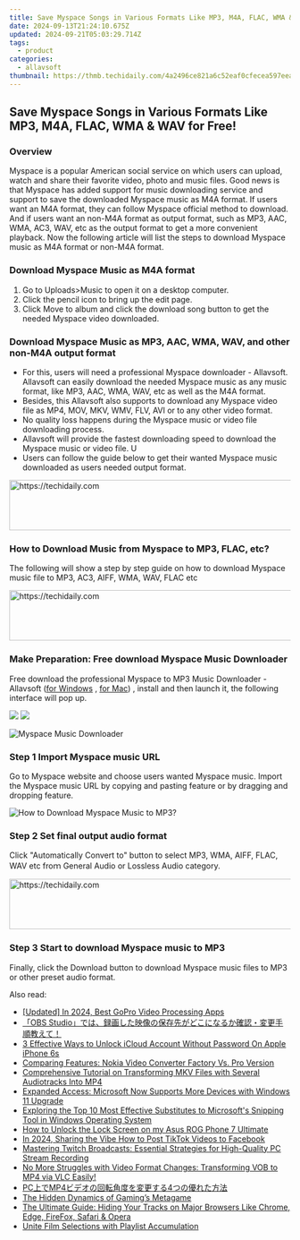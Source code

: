 ```yaml
---
title: Save Myspace Songs in Various Formats Like MP3, M4A, FLAC, WMA & WAV for Free!
date: 2024-09-13T21:24:10.675Z
updated: 2024-09-21T05:03:29.714Z
tags:
  - product
categories:
  - allavsoft
thumbnail: https://thmb.techidaily.com/4a2496ce821a6c52eaf0cfecea597eea88a88766153a92e1f9e8401a4428c9fb.jpg
---
```


## Save Myspace Songs in Various Formats Like MP3, M4A, FLAC, WMA & WAV for Free!

### Overview

Myspace is a popular American social service on which users can upload, watch and share their favorite video, photo and music files. Good news is that Myspace has added support for music downloading service and support to save the downloaded Myspace music as M4A format. If users want an M4A format, they can follow Myspace official method to download. And if users want an non-M4A format as output format, such as MP3, AAC, WMA, AC3, WAV, etc as the output format to get a more convenient playback. Now the following article will list the steps to download Myspace music as M4A format or non-M4A format.

### Download Myspace Music as M4A format

1. Go to Uploads>Music to open it on a desktop computer.
2. Click the pencil icon to bring up the edit page.
3. Click Move to album and click the download song button to get the needed Myspace video downloaded.

### Download Myspace Music as MP3, AAC, WMA, WAV, and other non-M4A output format

* For this, users will need a professional Myspace downloader - Allavsoft. Allavsoft can easily download the needed Myspace music as any music format, like MP3, AAC, WMA, WAV, etc as well as the M4A format.
* Besides, this Allavsoft also supports to download any Myspace video file as MP4, MOV, MKV, WMV, FLV, AVI or to any other video format.
* No quality loss happens during the Myspace music or video file downloading process.
* Allavsoft will provide the fastest downloading speed to download the Myspace music or video file. U
* Users can follow the guide below to get their wanted Myspace music downloaded as users needed output format.

<!-- affiliate ads begin -->
<a href="https://appsumo.8odi.net/c/5597632/2087408/7443" target="_top" id="2087408">
  <img src="//a.impactradius-go.com/display-ad/7443-2087408" border="0" alt="https://techidaily.com" width="728" height="90"/>
</a>
<img height="0" width="0" src="https://appsumo.8odi.net/i/5597632/2087408/7443" style="position:absolute;visibility:hidden;" border="0" />
<!-- affiliate ads end -->

### How to Download Music from Myspace to MP3, FLAC, etc?

The following will show a step by step guide on how to download Myspace music file to MP3, AC3, AIFF, WMA, WAV, FLAC etc

<!-- affiliate ads begin -->
<a href="https://appsumo.8odi.net/c/5597632/2052060/7443" target="_top" id="2052060">
  <img src="//a.impactradius-go.com/display-ad/7443-2052060" border="0" alt="https://techidaily.com" width="728" height="90"/>
</a>
<img height="0" width="0" src="https://appsumo.8odi.net/i/5597632/2052060/7443" style="position:absolute;visibility:hidden;" border="0" />
<!-- affiliate ads end -->

### Make Preparation: Free download Myspace Music Downloader

Free download the professional Myspace to MP3 Music Downloader - Allavsoft ([for Windows](https://tools.techidaily.com/allavsoft/products/) , [for Mac](https://tools.techidaily.com/allavsoft/products/)) , install and then launch it, the following interface will pop up.

[![](https://www.allavsoft.com/how-to/../images/how-to/free-download-win.jpg)](https://tools.techidaily.com/allavsoft/products/) [![](https://www.allavsoft.com/how-to/../images/how-to/free-download-mac.jpg)](https://tools.techidaily.com/allavsoft/products/)

![Myspace Music Downloader](https://www.allavsoft.com/how-to/../images/allavsoft/screen-shot-600.jpg)

### Step 1 Import Myspace music URL

Go to Myspace website and choose users wanted Myspace music. Import the Myspace music URL by copying and pasting feature or by dragging and dropping feature.

![How to Download Myspace Music to MP3?](https://www.allavsoft.com/how-to/../images/how-to/download-rtmp-video/download-rtmp-video.jpg)

### Step 2 Set final output audio format

Click "Automatically Convert to" button to select MP3, WMA, AIFF, FLAC, WAV etc froｍ General Audio or Lossless Audio category.

<!-- affiliate ads begin -->
<a href="https://aligracehair.sjv.io/c/5597632/2006946/19272" target="_top" id="2006946">
  <img src="//a.impactradius-go.com/display-ad/19272-2006946" border="0" alt="https://techidaily.com" width="728" height="90"/>
</a>
<img height="0" width="0" src="https://aligracehair.sjv.io/i/5597632/2006946/19272" style="position:absolute;visibility:hidden;" border="0" />
<!-- affiliate ads end -->

### Step 3 Start to download Myspace music to MP3

Finally, click the Download button to download Myspace music files to MP3 or other preset audio format.

<ins class="adsbygoogle"
     style="display:block"
     data-ad-format="autorelaxed"
     data-ad-client="ca-pub-7571918770474297"
     data-ad-slot="1223367746"></ins>

<ins class="adsbygoogle"
     style="display:block"
     data-ad-client="ca-pub-7571918770474297"
     data-ad-slot="8358498916"
     data-ad-format="auto"
     data-full-width-responsive="true"></ins>

<span class="atpl-alsoreadstyle">Also read:</span>
<div><ul>
<li><a href="https://fox-boxes.techidaily.com/updated-in-2024-best-gopro-video-processing-apps/"><u>[Updated] In 2024, Best GoPro Video Processing Apps</u></a></li>
<li><a href="https://win-excellent.techidaily.com/obs-studio/"><u>「OBS Studio」では、録画した映像の保存先がどこになるか確認・変更手順教えて！</u></a></li>
<li><a href="https://activate-lock.techidaily.com/3-effective-ways-to-unlock-icloud-account-without-password-on-apple-iphone-6s-by-drfone-ios/"><u>3 Effective Ways to Unlock iCloud Account Without Password On Apple iPhone 6s</u></a></li>
<li><a href="https://win-excellent.techidaily.com/comparing-features-nokia-video-converter-factory-vs-pro-version/"><u>Comparing Features: Nokia Video Converter Factory Vs. Pro Version</u></a></li>
<li><a href="https://win-excellent.techidaily.com/comprehensive-tutorial-on-transforming-mkv-files-with-several-audiotracks-into-mp4/"><u>Comprehensive Tutorial on Transforming MKV Files with Several Audiotracks Into MP4</u></a></li>
<li><a href="https://windows11.techidaily.com/expanded-access-microsoft-now-supports-more-devices-with-windows-11-upgrade/"><u>Expanded Access: Microsoft Now Supports More Devices with Windows 11 Upgrade</u></a></li>
<li><a href="https://win-excellent.techidaily.com/exploring-the-top-10-most-effective-substitutes-to-microsofts-snipping-tool-in-windows-operating-system/"><u>Exploring the Top 10 Most Effective Substitutes to Microsoft's Snipping Tool in Windows Operating System</u></a></li>
<li><a href="https://review-topics.techidaily.com/how-to-unlock-the-lock-screen-on-my-asus-rog-phone-7-ultimate-by-drfone-android-unlock-android-unlock/"><u>How to Unlock the Lock Screen on my Asus ROG Phone 7 Ultimate</u></a></li>
<li><a href="https://facebook-clips.techidaily.com/in-2024-sharing-the-vibe-how-to-post-tiktok-videos-to-facebook/"><u>In 2024, Sharing the Vibe How to Post TikTok Videos to Facebook</u></a></li>
<li><a href="https://win-excellent.techidaily.com/mastering-twitch-broadcasts-essential-strategies-for-high-quality-pc-stream-recording/"><u>Mastering Twitch Broadcasts: Essential Strategies for High-Quality PC Stream Recording</u></a></li>
<li><a href="https://win-excellent.techidaily.com/no-more-struggles-with-video-format-changes-transforming-vob-to-mp4-via-vlc-easily/"><u>No More Struggles with Video Format Changes: Transforming VOB to MP4 via VLC Easily!</u></a></li>
<li><a href="https://win-excellent.techidaily.com/pcmp44/"><u>PC上でMP4ビデオの回転角度を変更する4つの優れた方法</u></a></li>
<li><a href="https://games-able.techidaily.com/the-hidden-dynamics-of-gamings-metagame/"><u>The Hidden Dynamics of Gaming’s Metagame</u></a></li>
<li><a href="https://tech-renaissance.techidaily.com/the-ultimate-guide-hiding-your-tracks-on-major-browsers-like-chrome-edge-firefox-safari-and-opera/"><u>The Ultimate Guide: Hiding Your Tracks on Major Browsers Like Chrome, Edge, FireFox, Safari & Opera</u></a></li>
<li><a href="https://extra-tips.techidaily.com/unite-film-selections-with-playlist-accumulation/"><u>Unite Film Selections with Playlist Accumulation</u></a></li>
</ul></div>

